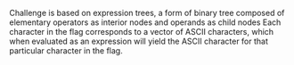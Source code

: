 Challenge is based on expression trees, a form of binary tree composed of elementary operators as interior nodes and operands as child nodes
Each character in the flag corresponds to a vector of ASCII characters, which when evaluated as an expression will yield the ASCII character for that particular character in the flag.